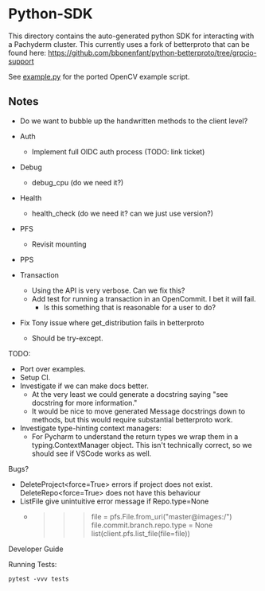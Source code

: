 # Python-SDK

This directory contains the auto-generated python SDK for interacting with 
  a Pachyderm cluster. This currently uses a fork of betterproto that can
  be found here: https://github.com/bbonenfant/python-betterproto/tree/grpcio-support

See [example.py](./example.py) for the ported OpenCV example script.

## Notes
* Do we want to bubble up the handwritten methods to the client level?
* Auth
  * Implement full OIDC auth process (TODO: link ticket)
* Debug
  * debug_cpu (do we need it?)
* Health
  * health_check (do we need it? can we just use version?)
* PFS
  * Revisit mounting
* PPS

* Transaction
  * Using the API is very verbose. Can we fix this?
  * Add test for running a transaction in an OpenCommit. I bet it will fail.
    * Is this something that is reasonable for a user to do?
* Fix Tony issue where get_distribution fails in betterproto
  * Should be try-except.

TODO:
  * Port over examples.
  * Setup CI.
  * Investigate if we can make docs better.
    * At the very least we could generate a docstring saying
    "see <InputType> docstring for more information."
    * It would be nice to move generated Message docstrings down to methods,
    but this would require substantial betterproto work.
  * Investigate type-hinting context managers:
    * For Pycharm to understand the return types we wrap them in a typing.ContextManager
      object. This isn't technically correct, so we should see if VSCode works as well. 


Bugs?
* DeleteProject<force=True> errors if project does not exist. DeleteRepo<force=True> does not have this behaviour
* ListFile give unintuitive error message if Repo.type=None
  * >>> file = pfs.File.from_uri("master@images:/")
    >>> file.commit.branch.repo.type = None
    >>> list(client.pfs.list_file(file=file))


Developer Guide

Running Tests:

```
pytest -vvv tests
```